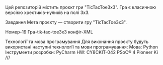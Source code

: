 Цей репозиторій містить проєкт гри "TicTacToe3x3". Гра є класичною версією хрестиків-нуликів на полі 3x3.

Завдання
Мета проєкту — створити гру "TicTacToe3x3".

Номер-19 Гра-tik-tac-toe3x3 конфіг-XML

Технології та мова програмування
Для виконання проєкту будуть використані наступні технології та мови програмування:
Мова: Python
Інструменти розробки: PyCharm
HW: CY8CKIT-042 PSoC® 4 Pioneer Ki
///